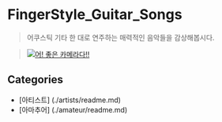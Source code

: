 # FingerStyle_Guitar_Songs
> 어쿠스틱 기타 한 대로 연주하는 매력적인 음악들을 감상해봅시다.

> [![어! 좋은 카메라다!!](http://img.youtube.com/vi/3WNWhU8nkDs/0.jpg)](http://www.youtube.com/watch?v=3WNWhU8nkDs)

## Categories
 - [아티스트] (./artists/readme.md)
 - [아마추어] (./amateur/readme.md)
